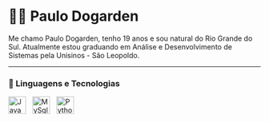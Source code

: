 # 👨‍💻 Paulo Dogarden

Me chamo Paulo Dogarden, tenho 19 anos e sou natural do Rio Grande do Sul. Atualmente estou graduando em Análise e Desenvolvimento de Sistemas pela Unisinos - São Leopoldo.

---

### 🤖 Linguagens e Tecnologias

<img 
align="left" 
alt="Java" 
title="Java"
width="35px" 
style="padding-right: 10px;"
src="https://cdn.jsdelivr.net/gh/devicons/devicon@latest/icons/java/java-original-wordmark.svg" />



<img 
align="left" 
alt="MySql" 
title="MySql"
width="35px" 
style="padding-right: 10px;"
src="https://cdn.jsdelivr.net/gh/devicons/devicon@latest/icons/mysql/mysql-original-wordmark.svg" />


<img 
lign="left" 
alt="Python" 
title="Python"
width="35px"          
src="https://cdn.jsdelivr.net/gh/devicons/devicon@latest/icons/python/python-original.svg" />

          
<br/>
<br/>








          
          
